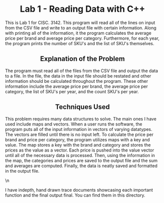 <h1 align="center">Lab 1 - Reading Data with C++</h1>

<p> This is Lab 1 for CISC. 3142. This program will read all of the lines on input from the CSV file and write to an output file with certain information. Along with printing all of the information, it the program calculates the average price per brand and average price per category. Furthermore, for each year, the program prints the number of SKU's and the list of SKU's themselves.</p>

<h2 align="center">Explanation of the Problem</h2>

<p>The program must read all of the files from the CSV file and output the data to a file. In the file, the data in the input file should be restated and other information should be calculated throughout the program. These other information include the average price per brand, the average price per category, the list of SKU's per year, and the count SKU's per year.</p>

<h2 align="center">Techniques Used</h2>

<p>This problem requires many data structures to solve. The main ones I have used include maps and vectors. When a user runs the software, the program puts all of the input information in vectors of varying datatypes. The vectors are filled until there is no input left. To calculate the price per brand and price per category, the program utilizes maps with a key and value. The map stores a key with the brand and category and stores the prices as the value as a vector. Each price is pushed into the value vector until all of the necessary data is processed. Then, using the information in the map, the categories and prices are saved to the output file and the sum and averages are computed. Finally, the data is neatly saved and formatted in the output file.

\n

I have indepth, hand drawn trace documents showcasing each important function and the final output final. You can find them in this directory. </p>